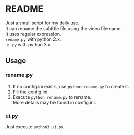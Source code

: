 # README #
Just a small script for my daily use.  
It can rename the subtitle file using the video file name.  
It uses regular expression.  
`rename.py` with python 2.x.  
`ui.py` with python 3.x.  

## Usage ##
### rename.py ###
1. If no config.ini exists, use `python rename.py` to create it.  
2. Fill the config.ini.  
3. Execute `python rename.py` to rename.  
More details may be found in config.ini.  

### ui.py ###
Just execute `python3 ui.py`.  




